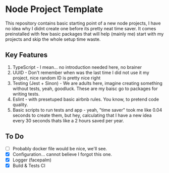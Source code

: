 # Node Project Template

This repository contains basic starting point of a new node projects, I have no idea why I didnt create one before its pretty neat time saver. It comes preinstalled with few basic packages that will help (mainly me) start with my projects and skip the whole setup time waste.

## Key Features

1. TypeScript - I mean... no introduction needed here, no brainer
2. UUID - Don't remember when was the last time I did not use it my project, nice random ID is pretty nice right
3. Testing (Jest + Sinon) - We are adults here, imagine creating something without tests, yeah, goodluck. These are my baisc go to packages for writing tests.
4. Eslint - with presetuped basic airbnb rules. You know, to pretend code quality.
5. Basic scripts to run tests and app - yeah, "time saver" took me like 0.04 seconds to create them, but hey, calculating that I have a new idea every 30 seconds thats like a 2 hours saved per year.

## To Do

- [ ] Probably docker file would be nice, we'll see.
- [x] Configuration... cannot believe I forgot this one.
- [x] Logger (facepalm)
- [x] Build & Tests CI